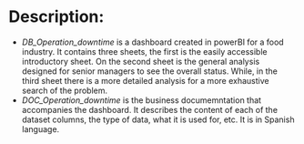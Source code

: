 # Description:
 - *DB_Operation_downtime* is a dashboard created in powerBI for a food industry. It contains three sheets, the first is the easily accessible introductory sheet. On the second sheet is the general analysis designed for senior managers to see the overall status. While, in the third sheet there is a more detailed analysis for a more exhaustive search of the problem.
 - *DOC_Operation_downtime* is the business documemntation that accompanies the dashboard. It describes the content of each of the dataset columns, the type of data, what it is used for, etc. It is in Spanish language.
